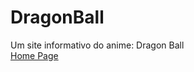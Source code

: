 # DragonBall
Um site informativo do anime: Dragon Ball
</br>
<a href="https://kinz015.github.io/DragonBall/index.html">Home Page</a>
